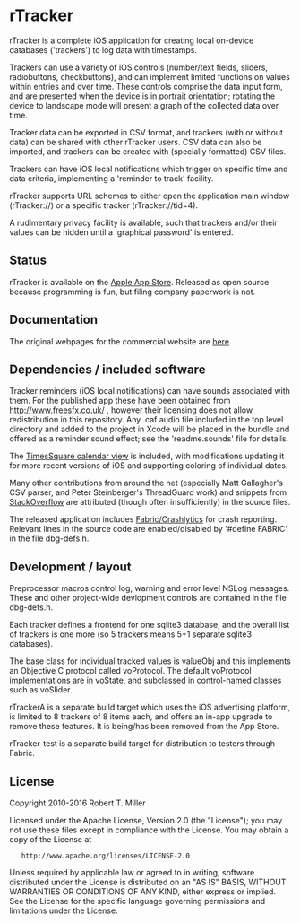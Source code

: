 # rTracker

rTracker is a complete iOS application for creating local on-device databases ('trackers') to log data with timestamps.

Trackers can use a variety of iOS controls (number/text fields, sliders, radiobuttons, checkbuttons), and can implement limited functions on values within entries and over time.  These controls comprise the data input form, and are presented when the device is in portrait orientation; rotating the device to landscape mode will present a graph of the collected data over time.

Tracker data can be exported in CSV format, and trackers (with or without data) can be shared with other rTracker users.  CSV data can also be imported, and trackers can be created with (specially formatted) CSV files.

Trackers can have iOS local notifications which trigger on specific time and data criteria, implementing a 'reminder to track' facility.

rTracker supports URL schemes to either open the application main window (rTracker://) or a specific tracker (rTracker://tid=4).

A rudimentary privacy facility is available, such that trackers and/or their values can be hidden until a 'graphical password' is entered.

## Status

rTracker is available on the [Apple App Store](https://itunes.apple.com/us/app/rtracker-track-it-all-your-way/id486541371?mt=8&uo=4 "rTracker on the App Store").  Released as open source because programming is fun, but filing company paperwork is not.

## Documentation

The original webpages for the commercial website are [here](http://rob-miller.github.io/rTracker/rTracker/iPhone/pages/rTracker-main.html)

## Dependencies / included software

Tracker reminders (iOS local notifications) can have sounds associated with them.  For the published app these have been obtained from http://www.freesfx.co.uk/ , however their licensing does not allow redistribution in this repository.  Any .caf audio file included in the top level directory and added to the project in Xcode will be placed in the bundle and offered as a reminder sound effect; see the 'readme.sounds' file for details.

The [TimesSquare calendar view](https://github.com/puls/objc-TimesSquare) is included, with modifications updating it for more recent versions of iOS and supporting coloring of individual dates.

Many other contributions from around the net (especially Matt Gallagher's CSV parser, and Peter Steinberger's ThreadGuard work) and snippets from [StackOverflow](http://stackoverflow.com/) are attributed (though often insufficiently) in the source files. 

The released application includes [Fabric/Crashlytics](https://try.crashlytics.com/) for crash reporting.  Relevant lines in the source code are enabled/disabled by '#define FABRIC' in the file dbg-defs.h.

## Development / layout

Preprocessor macros control log, warning and error level NSLog messages.  These and other project-wide devlopment controls are contained in the file dbg-defs.h.

Each tracker defines a frontend for one sqlite3 database, and the overall list of trackers is one more (so 5 trackers means 5+1 separate sqlite3 databases).

The base class for individual tracked values is valueObj and this implements an Objective C protocol called voProtocol.   The default voProtocol implementations are in voState, and subclassed in control-named classes such as voSlider.

rTrackerA is a separate build target which uses the iOS advertising platform, is limited to 8 trackers of 8 items each, and offers an in-app upgrade to remove these features.  It is being/has been removed from the App Store.

rTracker-test is a separate build target for distribution to testers through Fabric.

## License

Copyright 2010-2016 Robert T. Miller

   Licensed under the Apache License, Version 2.0 (the "License");
   you may not use these files except in compliance with the License.
   You may obtain a copy of the License at

       http://www.apache.org/licenses/LICENSE-2.0

   Unless required by applicable law or agreed to in writing, software
   distributed under the License is distributed on an "AS IS" BASIS,
   WITHOUT WARRANTIES OR CONDITIONS OF ANY KIND, either express or implied.
   See the License for the specific language governing permissions and
   limitations under the License.
